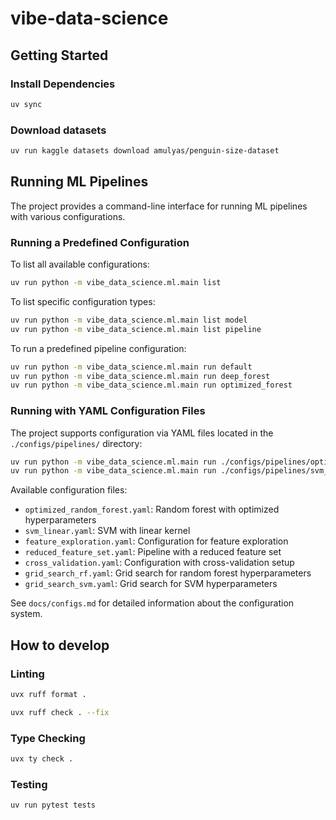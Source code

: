 # vibe-data-science

## Getting Started

### Install Dependencies

```bash
uv sync
```

### Download datasets

```bash
uv run kaggle datasets download amulyas/penguin-size-dataset
```

## Running ML Pipelines

The project provides a command-line interface for running ML pipelines with various configurations.

### Running a Predefined Configuration

To list all available configurations:

```bash
uv run python -m vibe_data_science.ml.main list
```

To list specific configuration types:

```bash
uv run python -m vibe_data_science.ml.main list model
uv run python -m vibe_data_science.ml.main list pipeline
```

To run a predefined pipeline configuration:

```bash
uv run python -m vibe_data_science.ml.main run default
uv run python -m vibe_data_science.ml.main run deep_forest
uv run python -m vibe_data_science.ml.main run optimized_forest
```

### Running with YAML Configuration Files

The project supports configuration via YAML files located in the `./configs/pipelines/` directory:

```bash
uv run python -m vibe_data_science.ml.main run ./configs/pipelines/optimized_random_forest.yaml
uv run python -m vibe_data_science.ml.main run ./configs/pipelines/svm_linear.yaml
```

Available configuration files:
- `optimized_random_forest.yaml`: Random forest with optimized hyperparameters
- `svm_linear.yaml`: SVM with linear kernel
- `feature_exploration.yaml`: Configuration for feature exploration
- `reduced_feature_set.yaml`: Pipeline with a reduced feature set
- `cross_validation.yaml`: Configuration with cross-validation setup
- `grid_search_rf.yaml`: Grid search for random forest hyperparameters
- `grid_search_svm.yaml`: Grid search for SVM hyperparameters

See `docs/configs.md` for detailed information about the configuration system.

## How to develop

### Linting

```bash
uvx ruff format .
```
```bash
uvx ruff check . --fix
```

### Type Checking

```bash
uvx ty check .
```

### Testing

```bash
uv run pytest tests
```
